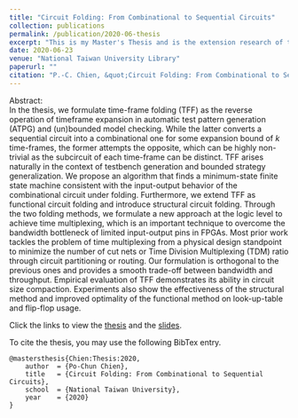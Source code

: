 ```yaml
---
title: "Circuit Folding: From Combinational to Sequential Circuits"
collection: publications
permalink: /publication/2020-06-thesis
excerpt: "This is my Master's Thesis and is the extension research of the [ICCAD 2019 paper](https://po-chun-chien.github.io/publication/2019-11-timeFold) and [DAC 2020 paper](https://po-chun-chien.github.io/publication/2020-07-timeMux)."
date: 2020-06-23
venue: "National Taiwan University Library"
paperurl: ""
citation: "P.-C. Chien, &quot;Circuit Folding: From Combinational to Sequential Circuits,&quot; <i>Master's Thesis, National Taiwan University</i>, 2020."
---
```

Abstract:  
In the thesis, we formulate time-frame folding (TFF) as the reverse operation of timeframe expansion in automatic test pattern generation (ATPG) and (un)bounded model checking.
While the latter converts a sequential circuit into a combinational one for some expansion bound of $k$ time-frames, the former attempts the opposite, which can be highly non-trivial as the subcircuit of each time-frame can be distinct.
TFF arises naturally in the context of testbench generation and bounded strategy generalization.
We propose an algorithm that finds a minimum-state finite state machine consistent with the input-output behavior of the combinational circuit under folding.
Furthermore, we extend TFF as functional circuit folding and introduce structural circuit folding.
Through the two folding methods, we formulate a new approach at the logic level to achieve time multiplexing, which is an important technique to overcome the bandwidth bottleneck of limited input-output pins in FPGAs.
Most prior work tackles the problem of time multiplexing from a physical design standpoint to minimize the number of cut nets or Time Division Multiplexing (TDM) ratio through circuit partitioning or routing.
Our formulation is orthogonal to the previous ones and provides a smooth trade-off between bandwidth and throughput.
Empirical evaluation of TFF demonstrates its ability in circuit size compaction.
Experiments also show the effectiveness of the structural method and improved optimality of the functional method on look-up-table and flip-flop usage.

Click the links to view the [thesis](http://www.airitilibrary.com/Publication/alDetailedMesh1?DocID=U0001-1806202020341600) and the [slides](http://po-chun-chien.github.io/files/slides/thesis20_slides.pdf).

To cite the thesis, you may use the following BibTex entry.
<pre><code>@mastersthesis{Chien:Thesis:2020,
    author  = {Po-Chun Chien},
    title   = {Circuit Folding: From Combinational to Sequential Circuits},
    school  = {National Taiwan University},
    year    = {2020}
}</code></pre>